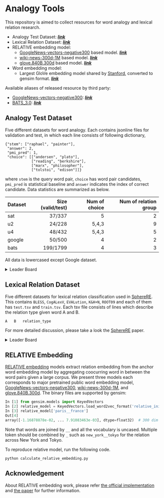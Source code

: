 # Analogy Tools 
This repository is aimed to collect resources for word analogy and lexical relation research.
- Analogy Test Dataset: [***link***](https://github.com/asahi417/AnalogyTools/releases/download/0.0.0/analogy_test_dataset.tar.gz)
- Lexical Relation Dataset: [***link***](https://github.com/asahi417/AnalogyTools/releases/download/0.0.0/lexical_relation_dataset.tar.gz)
- RELATIVE embedding model:
    - [GoogleNews-vectors-negative300](https://drive.google.com/file/d/0B7XkCwpI5KDYNlNUTTlSS21pQmM/edit) based model. [***link***](https://github.com/asahi417/AnalogyTools/releases/download/0.0.0/relative_init.w2v.bin.tar.gz)
    - [wiki-news-300d-1M](https://fasttext.cc/docs/en/english-vectors.html) based model. [***link***](https://github.com/asahi417/AnalogyTools/releases/download/0.0.0/relative_init.fasttext.bin.tar.gz)
    - [glove.840B.300d](https://nlp.stanford.edu/projects/glove/) based model. [***link***](https://github.com/asahi417/AnalogyTools/releases/download/0.0.0/relative_init.glove.bin.tar.gz)
- Word embedding model:
    - Largest GloVe embedding model shared by [Stanford](https://nlp.stanford.edu/projects/glove/), converted to gensim format. [***link***](https://drive.google.com/file/d/1DbLuxwDlTRDbhBroOVgn2_fhVUQAVIqN/view?usp=sharing)

Available aliases of released resource by third party:
- [GoogleNews-vectors-negative300](https://drive.google.com/file/d/0B7XkCwpI5KDYNlNUTTlSS21pQmM/edit): [***link***](https://github.com/asahi417/AnalogyTools/releases/download/0.0.0/GoogleNews-vectors-negative300.bin.gz)
- [BATS_3.0](https://vecto.space/projects/BATS/): [***link***](https://github.com/asahi417/AnalogyTools/releases/download/0.0.0/BATS_3.0.zip)

## Analogy Test Dataset
Five different datasets for word analogy. Each contains jsonline files for validation and test, in which each line consists of following dictionary,
```
{"stem": ["raphael", "painter"],
 "answer": 2,
 "pmi_pred": 1,
 "choice": [["andersen", "plato"],
            ["reading", "berkshire"],
            ["marx", "philosopher"],
            ["tolstoi", "edison"]]}
``` 
where `stem` is the query word pair, `choice` has word pair candidates, `pmi_pred` is statistical baseline
and `answer` indicates the index of correct candidate. Data statistics are summarized as below.

| Dataset | Size (valid/test) | Num of choice | Num of relation group |
|---------|---------:|--------------:|----------------------:|
| sat     | 37/337   | 5             | 2                     |
| u2      | 24/228   | 5,4,3         | 9                     |
| u4      | 48/432   | 5,4,3         | 5                     |
| google  | 50/500   | 4             | 2                     |
| bats    | 199/1799 | 4             | 3                     |

All data is lowercased except Google dataset.

<details><summary> Leader Board</summary>

Here we report baseline with word embedding model. Complete result can be found [here](./results/analogy_test.csv), 
and please refer [our script](analogy_test.py) to for more detail.

- ***BATS***

| model    | accuracy (val) | accuracy (test) | accuracy (full) |
|----------|----------------|-----------------|-----------------|
| fasttext |         75.88% |          74.21% |          74.37% |
| glove    |         70.85% |          67.32% |          67.67% |
| w2v      |         65.33% |          63.15% |          63.36% |
| PMI      |         35.18% |          42.75% |          41.99% |

- ***Google***

| model    | accuracy (val) | accuracy (test) | accuracy (full) |
|----------|----------------|-----------------|-----------------|
| fasttext |         94.00% |          97.40% |          97.09% |
| glove    |         92.00% |          96.00% |          95.64% |
| w2v      |         92.00% |          93.40% |          93.27% |
| PMI      |         60.00% |          57.40% |          57.64% |

- ***SAT***

| model    | accuracy (val) | accuracy (test) | accuracy (full) |
|----------|----------------|-----------------|-----------------|
| fasttext |         67.57% |          47.77% |          49.73% |
| glove    |         59.46% |          47.77% |          48.93% |
| w2v      |         56.76% |          44.21% |          45.45% |
| PMI      |         24.32% |          23.15% |          23.26% |

- ***U2***

| model    | accuracy (val) | accuracy (test) | accuracy (full) |
|----------|----------------|-----------------|-----------------|
| fasttext |         50.00% |          42.98% |          43.65% |
| glove    |         41.67% |          44.74% |          44.44% |
| w2v      |         37.50% |          41.23% |          40.87% |
| PMI      |         29.17% |          32.89% |          32.54% |

- ***U4***

| model    | accuracy (val) | accuracy (test) | accuracy (full) |
|----------|----------------|-----------------|-----------------|
| fasttext |         47.92% |          37.04% |          38.13% |
| glove    |         52.08% |          35.19% |          36.88% |
| w2v      |         37.50% |          36.57% |          36.67% |
| PMI      |         47.92% |          39.12% |          40.00% |

To get word embedding baseline, 
```shell script
pytho analogy_test.py
```
When the model suffers out-of-vocabulary error, we use PMI prediction, `pmi_pred` in each entry, to ensure the baseline can
be compared with other methods to cover all the data points.   

</details>


## Lexical Relation Dataset
Five different datasets for lexical relation classification used in [SphereRE](https://www.aclweb.org/anthology/P19-1169/).
This contains `BLESS`, `CogALexV`, `EVALution`, `K&H+N`, `ROOT09` and each of them has `test.tsv` and `train.tsv`.
Each tsv file consists of lines which describe the relation type given word A and B. 
```
A   B   relation_type
```
For more detailed discussion, please take a look the [SphereRE](https://www.aclweb.org/anthology/P19-1169/) paper.

<details><summary>Leader Board</summary>

To get word embedding baseline, 
```shell script
pytho lexical_relation.py
```
When the model suffers out-of-vocabulary error in evaluation, we use the most frequent label in training data, to ensure the baseline can
be compared with other methods to cover all the data points.   

</details>
 

## RELATIVE Embedding
[RELATIVE embedding](http://josecamachocollados.com/papers/relative_ijcai2019.pdf) models extract relation embedding from the anchor word embedding model 
by aggregating coocurring word in between the word pairs given a large corpus. We present three models each corresponds to major pretrained public word embedding model,
[GoogleNews-vectors-negative300](https://drive.google.com/file/d/0B7XkCwpI5KDYNlNUTTlSS21pQmM/edit), [wiki-news-300d-1M](https://fasttext.cc/docs/en/english-vectors.html), and [glove.840B.300d](https://nlp.stanford.edu/projects/glove/).
The binary files are supported by gensim:
```python
In [1] from gensim.models import KeyedVectors
In [2] relative_model = KeyedVectors.load_word2vec_format('relative_init.glove.bin', binary=True)
In [3] relative_model['paris__france']
Out[4] 
array([-1.16878878e-02, ... 7.91083463e-03], dtype=float32)  # 300 dim array
```
Note that words are joined by `__` and all the vocabulary is uncased. Multiple token should be combined by `_` such as 
`new_york__tokyo` for the relation across New York and Tokyo.

To reproduce relative model, run the following code.

```shell script
python calculate_relative_embedding.py
```

## Acknowledgement
About RELATIVE embedding work, please refer [the official implementation](https://github.com/pedrada88/relative) and
[the paper](http://josecamachocollados.com/papers/relative_ijcai2019.pdf) for further information.

